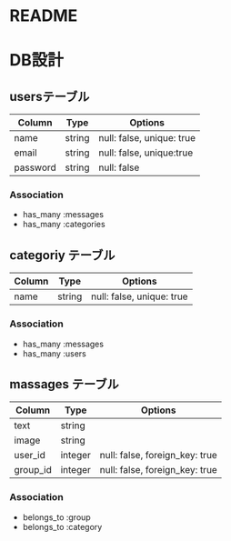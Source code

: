 # README
# DB設計

## usersテーブル
|Column|Type|Options|
|------|----|-------|
|name|string|null: false, unique: true|
|email|string|null: false, unique:true|
|password|string|null: false|

### Association
- has_many :messages
- has_many :categories

## categoriy テーブル
|Column|Type|Options|
|------|----|-------|
|name|string|null: false, unique: true|

### Association
- has_many :messages
- has_many :users

## massages テーブル
|Column|Type|Options|
|------|----|-------|
|text|string|
|image|string|
|user_id|integer|null: false, foreign_key: true|
|group_id|integer|null: false, foreign_key: true|

### Association
- belongs_to :group
- belongs_to :category

